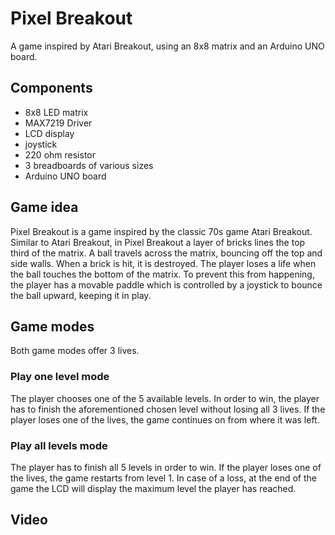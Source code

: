 # Pixel Breakout

A game inspired by Atari Breakout, using an 8x8 matrix and an Arduino UNO board.

## Components
- 8x8 LED matrix
- MAX7219 Driver
- LCD display
- joystick
- 220 ohm resistor
- 3 breadboards of various sizes
- Arduino UNO board

## Game idea
Pixel Breakout is a game inspired by the classic 70s game Atari Breakout. Similar to Atari Breakout, in Pixel Breakout a layer of bricks lines the top third of the matrix. A ball travels across the matrix, bouncing off the top and side walls. When a brick is hit, it is destroyed. The player loses a life when the ball touches the bottom of the matrix. To prevent this from happening, the player has a movable paddle which is controlled by a joystick to bounce the ball upward, keeping it in play.

## Game modes
Both game modes offer 3 lives.

### Play one level mode
The player chooses one of the 5 available levels. In order to win, the player has to finish the aforementioned chosen level without losing all 3 lives. If the player loses one of the lives, the game continues on from where it was left.

### Play all levels mode
The player has to finish all 5 levels in order to win. If the player loses one of the lives, the game restarts from level 1. In case of a loss, at the end of the game the LCD will display the maximum level the player has reached.

## Video
